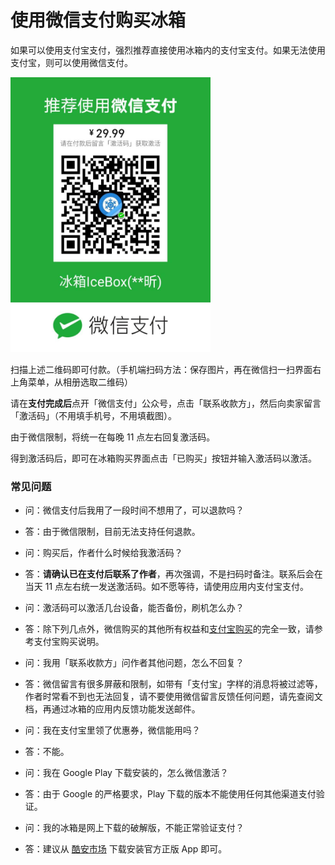 <script src="/main.js?raw=true"></script>

# 使用微信支付购买冰箱

如果可以使用支付宝支付，强烈推荐直接使用冰箱内的支付宝支付。如果无法使用支付宝，则可以使用微信支付。

<img src="/wechatpay.jpg?raw=true" width="320">

扫描上述二维码即可付款。（手机端扫码方法：保存图片，再在微信扫一扫界面右上角菜单，从相册选取二维码）

请在**支付完成后**点开「微信支付」公众号，点击「联系收款方」，然后向卖家留言「激活码」（不用填手机号，不用填截图）。

由于微信限制，将统一在每晚 11 点左右回复激活码。

得到激活码后，即可在冰箱购买界面点击「已购买」按钮并输入激活码以激活。

### 常见问题

- 问：微信支付后我用了一段时间不想用了，可以退款吗？
- 答：由于微信限制，目前无法支持任何退款。

- 问：购买后，作者什么时候给我激活码？
- 答：**请确认已在支付后联系了作者**，再次强调，不是扫码时备注。联系后会在当天 11 点左右统一发送激活码。如不愿等待，请使用应用内支付宝支付。

- 问：激活码可以激活几台设备，能否备份，刷机怎么办？
- 答：除下列几点外，微信购买的其他所有权益和[支付宝购买](https://iceboxdoc.catchingnow.com/%E8%BD%AF%E4%BB%B6%E8%B4%AD%E4%B9%B0%E8%AF%B4%E6%98%8E)的完全一致，请参考支付宝购买说明。

- 问：我用「联系收款方」问作者其他问题，怎么不回复？
- 答：微信留言有很多屏蔽和限制，如带有「支付宝」字样的消息将被过滤等，作者时常看不到也无法回复，请不要使用微信留言反馈任何问题，请先查阅文档，再通过冰箱的应用内反馈功能发送邮件。

- 问：我在支付宝里领了优惠券，微信能用吗？
- 答：不能。

- 问：我在 Google Play 下载安装的，怎么微信激活？
- 答：由于 Google 的严格要求，Play 下载的版本不能使用任何其他渠道支付验证。

- 问：我的冰箱是网上下载的破解版，不能正常验证支付？
- 答：建议从 [酷安市场](https://coolapk.com/apk/com.catchingnow.icebox) 下载安装官方正版 App 即可。

